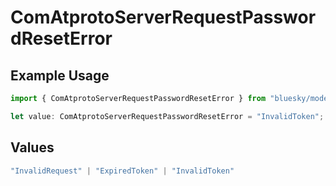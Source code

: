 # ComAtprotoServerRequestPasswordResetError

## Example Usage

```typescript
import { ComAtprotoServerRequestPasswordResetError } from "bluesky/models/errors";

let value: ComAtprotoServerRequestPasswordResetError = "InvalidToken";
```

## Values

```typescript
"InvalidRequest" | "ExpiredToken" | "InvalidToken"
```